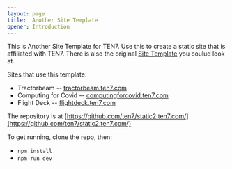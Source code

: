 ```yaml
---
layout: page
title:  Another Site Template
opener: Introduction
---
```


This is Another Site Template for TEN7. Use this to create a static site that is affiliated with TEN7. There is also the original [Site Template](https://static1.ten7.com/) you coulud look at.

Sites that use this template:
* Tractorbeam -- [tractorbeam.ten7.com](https://tractorbeam.ten7.com/)
* Computing for Covid -- [computingforcovid.ten7.com](https://computingforcovid.ten7.com/)
* Flight Deck -- [flightdeck.ten7.com](https://flightdeck.ten7.com/)

The repository is at [https://github.com/ten7/static2.ten7.com/](https://github.com/ten7/static2.ten7.com/)


To get running, clone the repo, then:

* `npm install`
* `npm run dev`